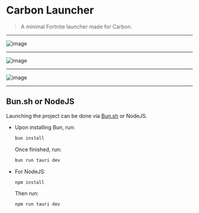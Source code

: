 # Carbon Launcher

> A minimal Fortnite launcher made for Carbon.

---

![image](https://github.com/user-attachments/assets/7bcc3e11-9d00-42f8-ad7d-62ae91d45643)

---

![image](https://github.com/user-attachments/assets/caf99621-6828-4de0-943f-e2c115b3ae35)

---

![image](https://github.com/user-attachments/assets/e8a153ca-b77e-435a-be8a-dde33c5afc4b)

---

## Bun.sh or NodeJS

Launching the project can be done via [Bun.sh](https://bun.sh) or NodeJS.

- Upon installing Bun, run:
  ```bash
  bun install
  ```
  Once finished, run:
  ```bash
  bun run tauri dev
  ```

- For NodeJS:
  ```bash
  npm install
  ```
  Then run:
  ```bash
  npm run tauri dev
  ```
